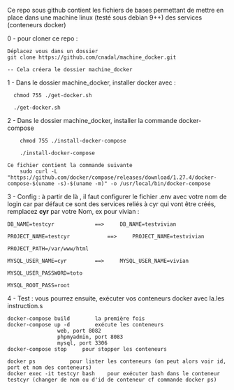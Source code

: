 Ce repo sous github contient les fichiers de bases permettant de mettre en place dans une machine linux (testé sous debian 9++) des services (conteneurs docker)

0 - pour cloner ce repo :
	
	Déplacez vous dans un dossier
	git clone https://github.com/cnadal/machine_docker.git
	
	-- Cela créera le dossier machine_docker
	
1 - Dans le dossier machine_docker, installer docker avec :
   
      
      chmod 755 ./get-docker.sh
        
      ./get-docker.sh

2 - Dans le dossier machine_docker, installer la commande docker-compose
    
    
        chmod 755 ./install-docker-compose
    
        ./install-docker-compose
    
    Ce fichier contient la commande suivante
        sudo curl -L "https://github.com/docker/compose/releases/download/1.27.4/docker-compose-$(uname -s)-$(uname -m)" -o /usr/local/bin/docker-compose
        
3 - Config : à partir de là , il faut configurer le fichier .env avec votre nom de login car par défaut ce sont des services reliés à cyr qui vont être créés, remplacez <b>cyr</b> par votre Nom, ex pour vivian :

	DB_NAME=testcyr				==> 	DB_NAME=testvivian
	
	PROJECT_NAME=testcyr			==> 	PROJECT_NAME=testvivian
	
	PROJECT_PATH=/var/www/html
	
	MYSQL_USER_NAME=cyr			==> 	MYSQL_USER_NAME=vivian
	
	MYSQL_USER_PASSWORD=toto
	
	MYSQL_ROOT_PASS=root

4 - Test : vous pourrez ensuite, exécuter vos conteneurs docker avec la.les instruction.s
  
  	docker-compose build	 	la première fois
	docker-compose up -d		exécute les conteneurs
					web, port 8082
					phpmyadmin, port 8083
					mysql, port 3306
	docker-compose stop		pour stopper les conteneurs
	
	docker ps			pour lister les conteneurs (on peut alors voir id, port et nom des conteneurs)
	docker exec -it testcyr bash	pour exécuter bash dans le conteneur testcyr (changer de nom ou d'id de conteneur cf commande docker ps)
					
	
	
	
